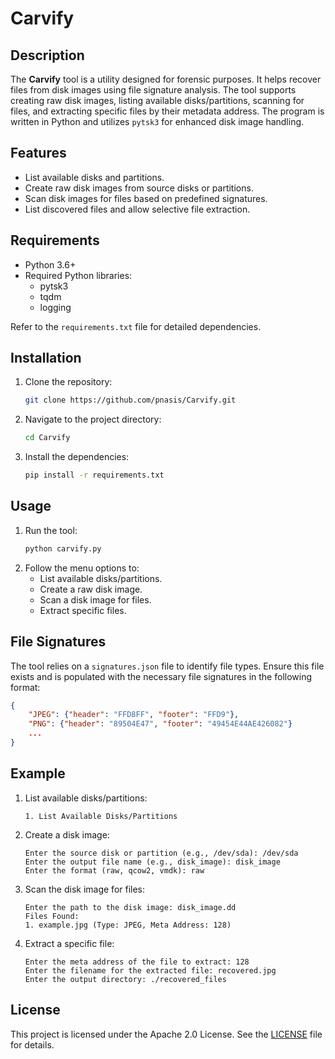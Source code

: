 # Carvify

## Description
The **Carvify** tool is a utility designed for forensic purposes. It helps recover files from disk images using file signature analysis. The tool supports creating raw disk images, listing available disks/partitions, scanning for files, and extracting specific files by their metadata address. The program is written in Python and utilizes `pytsk3` for enhanced disk image handling.

## Features
- List available disks and partitions.
- Create raw disk images from source disks or partitions.
- Scan disk images for files based on predefined signatures.
- List discovered files and allow selective file extraction.

## Requirements
- Python 3.6+
- Required Python libraries:
  - pytsk3
  - tqdm
  - logging

Refer to the `requirements.txt` file for detailed dependencies.

## Installation
1. Clone the repository:
   ```bash
   git clone https://github.com/pnasis/Carvify.git
   ```
2. Navigate to the project directory:
   ```bash
   cd Carvify
   ```
3. Install the dependencies:
   ```bash
   pip install -r requirements.txt
   ```

## Usage
1. Run the tool:
   ```bash
   python carvify.py
   ```
2. Follow the menu options to:
   - List available disks/partitions.
   - Create a raw disk image.
   - Scan a disk image for files.
   - Extract specific files.

## File Signatures
The tool relies on a `signatures.json` file to identify file types. Ensure this file exists and is populated with the necessary file signatures in the following format:
```json
{
    "JPEG": {"header": "FFD8FF", "footer": "FFD9"},
    "PNG": {"header": "89504E47", "footer": "49454E44AE426082"}
    ...
}
```

## Example
1. List available disks/partitions:
   ```
   1. List Available Disks/Partitions
   ```
2. Create a disk image:
   ```
   Enter the source disk or partition (e.g., /dev/sda): /dev/sda
   Enter the output file name (e.g., disk_image): disk_image
   Enter the format (raw, qcow2, vmdk): raw
   ```
3. Scan the disk image for files:
   ```
   Enter the path to the disk image: disk_image.dd
   Files Found:
   1. example.jpg (Type: JPEG, Meta Address: 128)
   ```
4. Extract a specific file:
   ```
   Enter the meta address of the file to extract: 128
   Enter the filename for the extracted file: recovered.jpg
   Enter the output directory: ./recovered_files
   ```

## License
This project is licensed under the Apache 2.0 License. See the [LICENSE](LICENSE) file for details.
